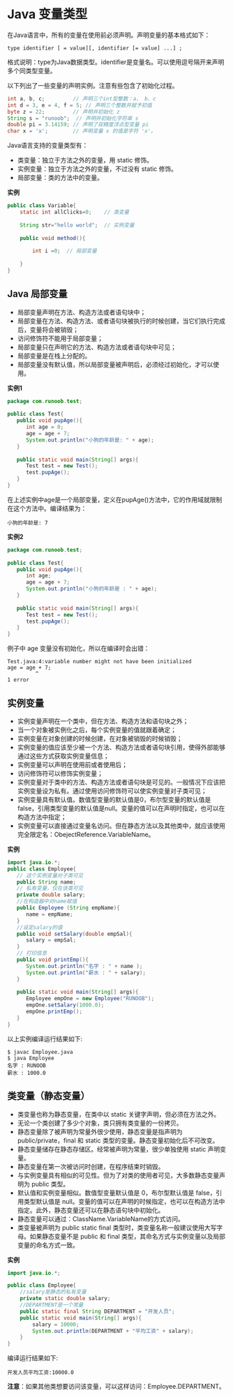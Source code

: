 # Java 变量类型
在Java语言中，所有的变量在使用前必须声明。声明变量的基本格式如下：
```
type identifier [ = value][, identifier [= value] ...] ;
```
格式说明：type为Java数据类型。identifier是变量名。可以使用逗号隔开来声明多个同类型变量。

以下列出了一些变量的声明实例。注意有些包含了初始化过程。
```java
int a, b, c;         // 声明三个int型整数：a、 b、c
int d = 3, e = 4, f = 5; // 声明三个整数并赋予初值
byte z = 22;         // 声明并初始化 z
String s = "runoob";  // 声明并初始化字符串 s
double pi = 3.14159; // 声明了双精度浮点型变量 pi
char x = 'x';        // 声明变量 x 的值是字符 'x'。
```
Java语言支持的变量类型有：

* 类变量：独立于方法之外的变量，用 static 修饰。
* 实例变量：独立于方法之外的变量，不过没有 static 修饰。
* 局部变量：类的方法中的变量。

**实例**
```java
public class Variable{
    static int allClicks=0;    // 类变量
 
    String str="hello world";  // 实例变量
 
    public void method(){
 
        int i =0;  // 局部变量
 
    }
}
```
## Java 局部变量
* 局部变量声明在方法、构造方法或者语句块中；
* 局部变量在方法、构造方法、或者语句块被执行的时候创建，当它们执行完成后，变量将会被销毁；
* 访问修饰符不能用于局部变量；
* 局部变量只在声明它的方法、构造方法或者语句块中可见；
* 局部变量是在栈上分配的。
* 局部变量没有默认值，所以局部变量被声明后，必须经过初始化，才可以使用。

**实例1**
```java
package com.runoob.test;
 
public class Test{ 
   public void pupAge(){
      int age = 0;
      age = age + 7;
      System.out.println("小狗的年龄是: " + age);
   }
   
   public static void main(String[] args){
      Test test = new Test();
      test.pupAge();
   }
}
```
在上述实例中age是一个局部变量，定义在pupAge()方法中，它的作用域就限制在这个方法中。编译结果为：
```
小狗的年龄是: 7
```
**实例2**
```java
package com.runoob.test;
 
public class Test{ 
   public void pupAge(){
      int age;
      age = age + 7;
      System.out.println("小狗的年龄是 : " + age);
   }
   
   public static void main(String[] args){
      Test test = new Test();
      test.pupAge();
   }
}
```
例子中 age 变量没有初始化，所以在编译时会出错：
```
Test.java:4:variable number might not have been initialized
age = age + 7;
         ^
1 error
```
## 实例变量
* 实例变量声明在一个类中，但在方法、构造方法和语句块之外；
* 当一个对象被实例化之后，每个实例变量的值就跟着确定；
* 实例变量在对象创建的时候创建，在对象被销毁的时候销毁；
* 实例变量的值应该至少被一个方法、构造方法或者语句块引用，使得外部能够通过这些方式获取实例变量信息；
* 实例变量可以声明在使用前或者使用后；
* 访问修饰符可以修饰实例变量；
* 实例变量对于类中的方法、构造方法或者语句块是可见的。一般情况下应该把实例变量设为私有。通过使用访问修饰符可以使实例变量对子类可见；
* 实例变量具有默认值。数值型变量的默认值是0，布尔型变量的默认值是false，引用类型变量的默认值是null。变量的值可以在声明时指定，也可以在构造方法中指定；
* 实例变量可以直接通过变量名访问。但在静态方法以及其他类中，就应该使用完全限定名：ObejectReference.VariableName。

**实例**
```java
import java.io.*;
public class Employee{
   // 这个实例变量对子类可见
   public String name;
   // 私有变量，仅在该类可见
   private double salary;
   //在构造器中对name赋值
   public Employee (String empName){
      name = empName;
   }
   //设定salary的值
   public void setSalary(double empSal){
      salary = empSal;
   }  
   // 打印信息
   public void printEmp(){
      System.out.println("名字 : " + name );
      System.out.println("薪水 : " + salary);
   }
 
   public static void main(String[] args){
      Employee empOne = new Employee("RUNOOB");
      empOne.setSalary(1000.0);
      empOne.printEmp();
   }
}
```
以上实例编译运行结果如下:
```
$ javac Employee.java 
$ java Employee
名字 : RUNOOB
薪水 : 1000.0
```
## 类变量（静态变量）
* 类变量也称为静态变量，在类中以 static 关键字声明，但必须在方法之外。
* 无论一个类创建了多少个对象，类只拥有类变量的一份拷贝。
* 静态变量除了被声明为常量外很少使用，静态变量是指声明为 public/private，final 和 static 类型的变量。静态变量初始化后不可改变。
* 静态变量储存在静态存储区。经常被声明为常量，很少单独使用 static 声明变量。
* 静态变量在第一次被访问时创建，在程序结束时销毁。
* 与实例变量具有相似的可见性。但为了对类的使用者可见，大多数静态变量声明为 public 类型。
* 默认值和实例变量相似。数值型变量默认值是 0，布尔型默认值是 false，引用类型默认值是 null。变量的值可以在声明的时候指定，也可以在构造方法中指定。此外，静态变量还可以在静态语句块中初始化。
* 静态变量可以通过：ClassName.VariableName的方式访问。
* 类变量被声明为 public static final 类型时，类变量名称一般建议使用大写字母。如果静态变量不是 public 和 final 类型，其命名方式与实例变量以及局部变量的命名方式一致。

**实例**
```java
import java.io.*;

public class Employee{
    //salary是静态的私有变量
    private static double salary;
    //DEPARTMENT是一个常量
    public static final String DEPARTMENT = "开发人员";
    public static void main(String[] args){
        salary = 10000;
        System.out.println(DEPARTMENT + "平均工资" + salary);
    }
}
```
编译运行结果如下:
```
开发人员平均工资:10000.0
```
**注意**：如果其他类想要访问该变量，可以这样访问：Employee.DEPARTMENT。
